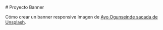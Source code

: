 # Proyecto Banner

Cómo crear un banner responsive
Imagen de [Ayo Ogunseinde sacada de Unsplash](https://unsplash.com/@armedshutter?utm_source=unsplash&utm_medium=referral&utm_content=creditCopyText).
